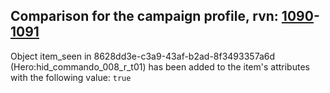 ## Comparison for the campaign profile, rvn: [1090](https://github.com/PRO100KatYT/FortniteProfileRevisions/tree/main/profiles/campaign/1090%20campaign.json)-[1091](https://github.com/PRO100KatYT/FortniteProfileRevisions/tree/main/profiles/campaign/1091%20campaign.json)

Object item_seen in 8628dd3e-c3a9-43af-b2ad-8f3493357a6d (Hero:hid_commando_008_r_t01) has been added to the item's attributes with the following value: `true`
<br><br>
